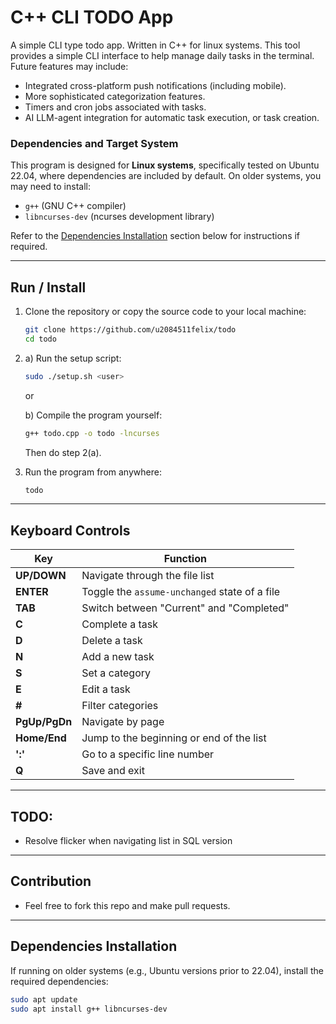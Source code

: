 # C++ CLI TODO App

A simple CLI type todo app. Written in C++ for linux systems. This tool provides a simple CLI interface to help manage daily tasks in the terminal. Future features may include:
- Integrated cross-platform push notifications (including mobile).
- More sophisticated categorization features.
- Timers and cron jobs associated with tasks.
- AI LLM-agent integration for automatic task execution, or task creation.

### Dependencies and Target System
This program is designed for **Linux systems**, specifically tested on Ubuntu 22.04, where dependencies are included by default. On older systems, you may need to install:
- `g++` (GNU C++ compiler)
- `libncurses-dev` (ncurses development library)

Refer to the [Dependencies Installation](#dependencies-installation) section below for instructions if required.

---

## Run / Install

1. Clone the repository or copy the source code to your local machine:
   ```bash
   git clone https://github.com/u2084511felix/todo
   cd todo 
   ```

2. 
   a) Run the setup script:
   ```bash
   sudo ./setup.sh <user>
   ```

   or

   b) Compile the program yourself:
   ```bash
   g++ todo.cpp -o todo -lncurses                                                                                          
   ```
   Then do step 2(a).

3. Run the program from anywhere:
   ```bash
   todo
   ```

---

## Keyboard Controls

| Key             | Function                                        |
|-----------------|------------------------------------------------|
| **UP/DOWN**     | Navigate through the file list                 |
| **ENTER**       | Toggle the `assume-unchanged` state of a file  |
| **TAB**         | Switch between "Current" and "Completed"       |
| **C**           | Complete a task                               |
| **D**           | Delete a task                                 |
| **N**           | Add a new task                                |
| **S**           | Set a category                                |
| **E**           | Edit a task                                   |
| **#**           | Filter categories                             |
| **PgUp/PgDn**   | Navigate by page                              |
| **Home/End**    | Jump to the beginning or end of the list       |
| **':<num>'**    | Go to a specific line number                  |
| **Q**           | Save and exit                                 |

---

## TODO:

- Resolve flicker when navigating list in SQL version

---


## Contribution

- Feel free to fork this repo and make pull requests. 

---

## Dependencies Installation
If running on older systems (e.g., Ubuntu versions prior to 22.04), install the required dependencies:

```bash
sudo apt update
sudo apt install g++ libncurses-dev
```
